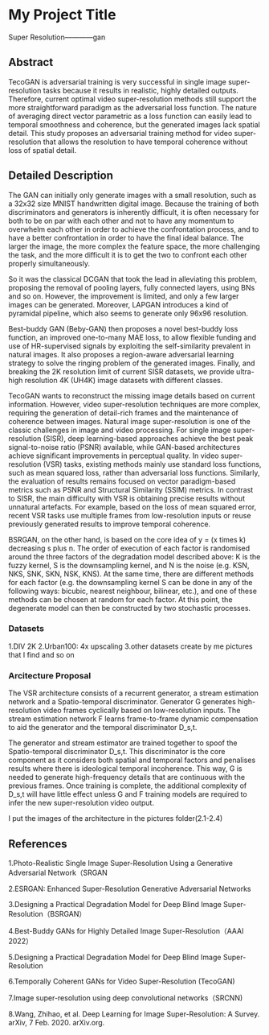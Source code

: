 # My Project Title
Super Resolution————gan

## Abstract
TecoGAN is adversarial training is very successful in single image super-resolution tasks because it results in realistic, highly detailed outputs. Therefore, current optimal video super-resolution methods still support the more straightforward paradigm as the adversarial loss function. The nature of averaging direct vector parametric as a loss function can easily lead to temporal smoothness and coherence, but the generated images lack spatial detail. This study proposes an adversarial training method for video super-resolution that allows the resolution to have temporal coherence without loss of spatial detail.


## Detailed Description
The GAN can initially only generate images with a small resolution, such as a 32x32 size MNIST handwritten digital image. Because the training of both discriminators and generators is inherently difficult, it is often necessary for both to be on par with each other and not to have any momentum to overwhelm each other in order to achieve the confrontation process, and to have a better confrontation in order to have the final ideal balance. The larger the image, the more complex the feature space, the more challenging the task, and the more difficult it is to get the two to confront each other properly simultaneously.

So it was the classical DCGAN that took the lead in alleviating this problem, proposing the removal of pooling layers, fully connected layers, using BNs and so on. However, the improvement is limited, and only a few larger images can be generated. Moreover, LAPGAN introduces a kind of pyramidal pipeline, which also seems to generate only 96x96 resolution.

Best-buddy GAN (Beby-GAN) then proposes a novel best-buddy loss function, an improved one-to-many MAE loss, to allow flexible funding and use of HR-supervised signals by exploiting the self-similarity prevalent in natural images. It also proposes a region-aware adversarial learning strategy to solve the ringing problem of the generated images. Finally, and breaking the 2K resolution limit of current SISR datasets, we provide ultra-high resolution 4K (UH4K) image datasets with different classes.

TecoGAN wants to reconstruct the missing image details based on current information. However, video super-resolution techniques are more complex, requiring the generation of detail-rich frames and the maintenance of coherence between images.
Natural image super-resolution is one of the classic challenges in image and video processing. For single image super-resolution (SISR), deep learning-based approaches achieve the best peak signal-to-noise ratio (PSNR) available, while GAN-based architectures achieve significant improvements in perceptual quality.
In video super-resolution (VSR) tasks, existing methods mainly use standard loss functions, such as mean squared loss, rather than adversarial loss functions. Similarly, the evaluation of results remains focused on vector paradigm-based metrics such as PSNR and Structural Similarity (SSIM) metrics. In contrast to SISR, the main difficulty with VSR is obtaining precise results without unnatural artefacts. For example, based on the loss of mean squared error, recent VSR tasks use multiple frames from low-resolution inputs or reuse previously generated results to improve temporal coherence.

BSRGAN, on the other hand, is based on the core idea of y = (x times k) decreasing s plus n. The order of execution of each factor is randomised around the three factors of the degradation model described above: K is the fuzzy kernel, S is the downsampling kernel, and N is the noise (e.g. KSN, NKS, SNK, SKN, NSK, KNS). At the same time, there are different methods for each factor (e.g. the downsampling kernel S can be done in any of the following ways: bicubic, nearest neighbour, bilinear, etc.), and one of these methods can be chosen at random for each factor. At this point, the degenerate model can then be constructed by two stochastic processes.



### Datasets
1.DIV 2K
2.Urban100: 4x upscaling
3.other datasets create by me
pictures that I find and so on

### Arcitecture Proposal
The VSR architecture consists of a recurrent generator, a stream estimation network and a Spatio-temporal discriminator. Generator G generates high-resolution video frames cyclically based on low-resolution inputs. The stream estimation network F learns frame-to-frame dynamic compensation to aid the generator and the temporal discriminator D_s,t.

The generator and stream estimator are trained together to spoof the Spatio-temporal discriminator D_s,t. This discriminator is the core component as it considers both spatial and temporal factors and penalises results where there is ideological temporal incoherence. This way, G is needed to generate high-frequency details that are continuous with the previous frames. Once training is complete, the additional complexity of D_s,t will have little effect unless G and F training models are required to infer the new super-resolution video output.

I put the images of the architecture in the pictures folder(2.1-2.4)


## References
1.Photo-Realistic Single Image Super-Resolution Using a Generative Adversarial Network（SRGAN  

2.ESRGAN: Enhanced Super-Resolution Generative Adversarial Networks  

3.Designing a Practical Degradation Model for Deep Blind Image Super-Resolution（BSRGAN）

4.Best-Buddy GANs for Highly Detailed Image Super-Resolution（AAAI 2022）  

5.Designing a Practical Degradation Model for Deep Blind Image Super-Resolution  

6.Temporally Coherent GANs for Video Super-Resolution (TecoGAN)  

7.Image super-resolution using deep convolutional networks（SRCNN)  

8.Wang, Zhihao, et al. Deep Learning for Image Super-Resolution: A Survey. arXiv, 7 Feb. 2020. arXiv.org.
